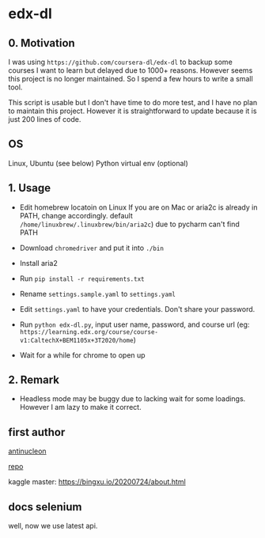 # edx-dl

## 0. Motivation

I was using `https://github.com/coursera-dl/edx-dl` to backup some courses I want to learn but delayed due to 1000+ reasons. However seems this project is no longer maintained. So I spend a few hours to write a small tool.

This script is usable but I don't have time to do more test, and I have no plan to maintain this project. However it is straightforward to update because it is just 200 lines of code.

## OS

Linux, Ubuntu (see below)
Python virtual env (optional)

## 1. Usage

- Edit homebrew locatoin on Linux 
    If you are on Mac or aria2c is already in PATH, change accordingly.
    default `/home/linuxbrew/.linuxbrew/bin/aria2c`) due to pycharm can't find PATH

- Download `chromedriver` and put it into `./bin`

- Install aria2

- Run `pip install -r requirements.txt`

- Rename `settings.sample.yaml` to `settings.yaml`

- Edit `settings.yaml` to have your credentials. Don't share your password.

- Run `python edx-dl.py`, input user name, password, and course url (eg: `https://learning.edx.org/course/course-v1:CaltechX+BEM1105x+3T2020/home`)

- Wait for a while for chrome to open up

## 2. Remark
- Headless mode may be buggy due to lacking wait for some loadings. However I am lazy to make it correct. 

## first author

[antinucleon](https://github.com/antinucleon)

[repo](github.com/antinucleon/edx-dl)

kaggle master: https://bingxu.io/20200724/about.html

## docs selenium 

well, now we use latest api.

